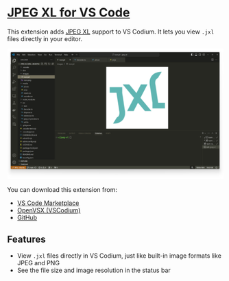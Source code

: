 # [JPEG XL for VS Code](https://marketplace.visualstudio.com/items?itemName=printfn.jpeg-xl)

This extension adds [JPEG XL](https://jpegxl.info/) support to VS Codium. It lets
you view `.jxl` files directly in your editor.

<picture>
    <source srcset="./images/screenshot.jxl" type="image/jxl">
    <source srcset="./images/screenshot.png" type="image/png">
    <img src="./images/screenshot.png" alt="Screenshot of VS Code with a JPEG XL image">
</picture>

You can download this extension from:
* [VS Code Marketplace](https://marketplace.visualstudio.com/items?itemName=printfn.jpeg-xl)
* [OpenVSX (VSCodium)](https://open-vsx.org/extension/printfn/jpeg-xl)
* [GitHub](https://github.com/printfn/jpeg-xl-vscode/releases/latest)

## Features

- View `.jxl` files directly in VS Codium, just like built-in image formats like JPEG and PNG
- See the file size and image resolution in the status bar
